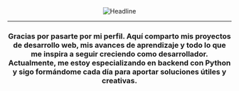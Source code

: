 <div align="center">
  <img
    src="https://readme-typing-svg.herokuapp.com?color=%23777777&size=24&center=true&vCenter=true&width=600&height=50&lines=%C2%A1Hola!+Soy+Pablo+Chorda+%F0%9F%98%80;Apasionado+por+el+desarrollo+web+%F0%9F%92%BB;En+continua+formaci%C3%B3n+%F0%9F%93%9A;Construyendo+soluciones+creativas+%F0%9F%9A%80"
    alt="Headline"
/>
</div>



---

<h3 align="center">Gracias por pasarte por mi perfil. Aquí comparto mis proyectos de desarrollo web, mis avances de aprendizaje y todo lo que me inspira a seguir creciendo como desarrollador. Actualmente, me estoy especializando en backend con Python y sigo formándome cada día para aportar soluciones útiles y creativas.</h3>
